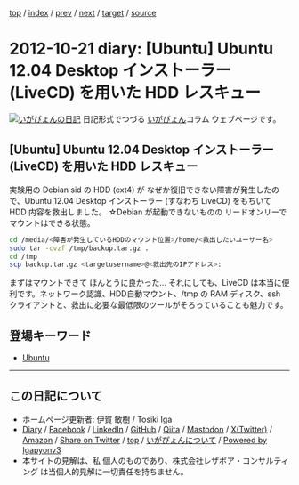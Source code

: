[top](../index.html) 
 / [index](index.html) 
 / [prev](ig121020.html) 
 / [next](ig121023.html) 
 / [target](https://www.igapyon.jp/igapyon/diary/2012/ig121021.html) 
 / [source](https://github.com/igapyon/diary/blob/master/2012/ig121021.src.md) 

2012-10-21 diary: [Ubuntu] Ubuntu 12.04 Desktop インストーラー (LiveCD) を用いた HDD レスキュー
=====================================================================================================
[![いがぴょんの日記](https://www.igapyon.jp/igapyon/diary/images/iga202308_64.jpg "いがぴょん")](https://www.igapyon.jp/igapyon/diary/memo/memoigapyon.html) 日記形式でつづる [いがぴょん](https://www.igapyon.jp/igapyon/diary/memo/memoigapyon.html)コラム ウェブページです。

## [Ubuntu] Ubuntu 12.04 Desktop インストーラー (LiveCD) を用いた HDD レスキュー

実験用の Debian sid の HDD (ext4) が なぜか復旧できない障害が発生したので、Ubuntu 12.04 Desktop インストーラー (すなわち LiveCD) をもちいて HDD 内容を救出しました。
☆Debian が起動できないものの リードオンリーでマウントはできる状態。

```sh
cd /media/<障害が発生しているHDDのマウント位置>/home/<救出したいユーザー名>
sudo tar -cvzf /tmp/backup.tar.gz .
cd /tmp
scp backup.tar.gz <targetusername>@<救出先のIPアドレス>:
```

まずはマウントできて ほんとうに良かった...
それにしても、LiveCD は本当に便利です。ネットワーク認識、HDD自動マウント、/tmp の RAM ディスク、ssh クライアントと、救出に必要な最低限のツールがそろっていることも魅力です。

## 登場キーワード

* [Ubuntu](../keyword/ubuntu.html)

----------------------------------------------------------------------------------------------------

## この日記について

* ホームページ更新者: 伊賀 敏樹 / Tosiki Iga
* [Diary](https://www.igapyon.jp/igapyon/diary/) / [Facebook](https://www.facebook.com/igapyon) / [LinkedIn](https://www.linkedin.com/in/toshikiiga) / [GitHub](https://github.com/igapyon) / [Qiita](https://qiita.com/igapyon) / [Mastodon](https://social.vivaldi.net/@igapyon) / [X(Twitter)](https://twitter.com/ToshikiIga) / [Amazon](https://www.amazon.co.jp/%E4%BC%8A%E8%B3%80-%E6%95%8F%E6%A8%B9/e/B004LTQWCQ) / 
[Share on Twitter](https://twitter.com/intent/tweet?hashtags=igapyon%2Cdiary%2C%E3%81%84%E3%81%8C%E3%81%B4%E3%82%87%E3%82%93%2CUbuntu&text=%5BUbuntu%5D+Ubuntu+12.04+Desktop+%E3%82%A4%E3%83%B3%E3%82%B9%E3%83%88%E3%83%BC%E3%83%A9%E3%83%BC+%28LiveCD%29+%E3%82%92%E7%94%A8%E3%81%84%E3%81%9F+HDD+%E3%83%AC%E3%82%B9%E3%82%AD%E3%83%A5%E3%83%BC&url=https%3A%2F%2Fwww.igapyon.jp%2Figapyon%2Fdiary%2F2012%2Fig121021.html) / [top](../index.html) / [いがぴょんについて](https://www.igapyon.jp/igapyon/diary/memo/memoigapyon.html) / [Powered by Igapyonv3](https://github.com/igapyon/igapyonv3)
* 本サイトの見解は、私 個人のものであり、株式会社レザボア・コンサルティング は当個人的見解に一切責任を持ちません。 
